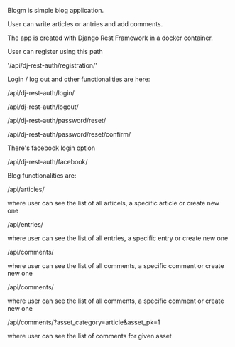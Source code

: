 Blogm is simple blog application.

User can write articles or antries and add comments.

The app is created with Django Rest Framework in a docker container.

User can register using this path

'/api/dj-rest-auth/registration/'

Login / log out and other functionalities are here:

/api/dj-rest-auth/login/

/api/dj-rest-auth/logout/

/api/dj-rest-auth/password/reset/

/api/dj-rest-auth/password/reset/confirm/


There's facebook login option

/api/dj-rest-auth/facebook/


Blog functionalities are:

/api/articles/

where user can see the list of all articels, a specific article or create new one

/api/entries/

where user can see the list of all entries, a specific entry or create new one

/api/comments/

where user can see the list of all comments, a specific comment or create new one

/api/comments/

where user can see the list of all comments, a specific comment or create new one

/api/comments/?asset_category=article&asset_pk=1

where user can see the list of comments for given asset

